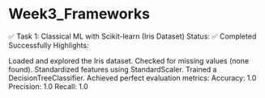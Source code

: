 # Week3_Frameworks
✅ Task 1: Classical ML with Scikit-learn (Iris Dataset)
Status: ✅ Completed Successfully
Highlights:

Loaded and explored the Iris dataset.
Checked for missing values (none found).
Standardized features using StandardScaler.
Trained a DecisionTreeClassifier.
Achieved perfect evaluation metrics:
Accuracy: 1.0
Precision: 1.0
Recall: 1.0
